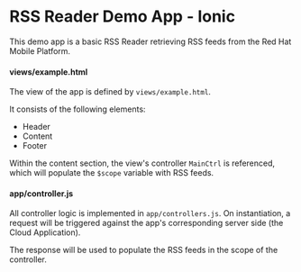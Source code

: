 # RSS Reader Demo App - Ionic
This demo app is a basic RSS Reader retrieving RSS feeds from the Red Hat Mobile Platform.

#### views/example.html
The view of the app is defined by `views/example.html`.

It consists of the following elements:
- Header
- Content
- Footer

Within the content section, the view's controller `MainCtrl` is referenced, which will populate the `$scope` variable with RSS feeds.

#### app/controller.js
All controller logic is implemented in `app/controllers.js`. On instantiation, a request will be triggered against the app's corresponding 
server side (the Cloud Application). 

The response will be used to populate the RSS feeds in the scope of the controller. 
